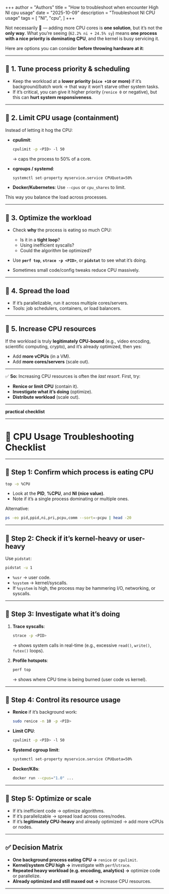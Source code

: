 +++
author = "Authors"
title = "How to troubleshoot when encounter High NI cpu usage"
date = "2025-10-09"
description = "Troubleshoot NI CPU usage"
tags = [
    "NI",
    "cpu",
]
+++


Not necessarily 🙂 — adding more CPU cores is **one solution**, but it’s not the **only way**.
What you’re seeing (`62.2% ni + 24.5% sy`) means **one process with a nice priority is dominating CPU**, and the kernel is busy servicing it.

Here are options you can consider **before throwing hardware at it**:

---

## 🔹 1. Tune process priority & scheduling

* Keep the workload at a **lower priority (`nice +10` or more)** if it’s background/batch work → that way it won’t starve other system tasks.
* If it’s critical, you can give it higher priority (`renice 0` or negative), but this can **hurt system responsiveness**.

---

## 🔹 2. Limit CPU usage (containment)

Instead of letting it hog the CPU:

* **cpulimit**:

  ```bash
  cpulimit -p <PID> -l 50
  ```

  → caps the process to 50% of a core.
* **cgroups / systemd**:

  ```bash
  systemctl set-property myservice.service CPUQuota=50%
  ```
* **Docker/Kubernetes**:
  Use `--cpus` or `cpu_shares` to limit.

This way you balance the load across processes.

---

## 🔹 3. Optimize the workload

* Check **why** the process is eating so much CPU:

  * Is it in a **tight loop**?
  * Using inefficient syscalls?
  * Could the algorithm be optimized?
* Use **`perf top`**, **`strace -p <PID>`**, or **`pidstat`** to see what it’s doing.
* Sometimes small code/config tweaks reduce CPU massively.

---

## 🔹 4. Spread the load

* If it’s parallelizable, run it across multiple cores/servers.
* Tools: job schedulers, containers, or load balancers.

---

## 🔹 5. Increase CPU resources

If the workload is truly **legitimately CPU-bound** (e.g., video encoding, scientific computing, crypto), and it’s already optimized, then yes:

* Add **more vCPUs** (in a VM).
* Add **more cores/servers** (scale out).

---

✅ **So:** Increasing CPU resources is often the *last resort*. First, try:

* **Renice or limit CPU** (contain it).
* **Investigate what it’s doing** (optimize).
* **Distribute workload** (scale out).

---

**practical checklist** 

---

# 📝 CPU Usage Troubleshooting Checklist

---

## 🔹 Step 1: Confirm which process is eating CPU

```bash
top -o %CPU
```

* Look at the **PID**, **%CPU**, and **NI (nice value)**.
* Note if it’s a single process dominating or multiple ones.

Alternative:

```bash
ps -eo pid,ppid,ni,pri,pcpu,comm --sort=-pcpu | head -20
```

---

## 🔹 Step 2: Check if it’s kernel-heavy or user-heavy

Use `pidstat`:

```bash
pidstat -u 1
```

* `%usr` → user code.
* `%system` → kernel/syscalls.
* If `%system` is high, the process may be hammering I/O, networking, or syscalls.

---

## 🔹 Step 3: Investigate what it’s doing

1. **Trace syscalls**:

   ```bash
   strace -p <PID>
   ```

   → shows system calls in real-time (e.g., excessive `read()`, `write()`, `futex()` loops).

2. **Profile hotspots**:

   ```bash
   perf top
   ```

   → shows where CPU time is being burned (user code vs kernel).

---

## 🔹 Step 4: Control its resource usage

* **Renice** if it’s background work:

  ```bash
  sudo renice -n 10 -p <PID>
  ```
* **Limit CPU**:

  ```bash
  cpulimit -p <PID> -l 50
  ```
* **Systemd cgroup limit**:

  ```bash
  systemctl set-property myservice.service CPUQuota=50%
  ```
* **Docker/K8s**:

  ```bash
  docker run --cpus="1.0" ...
  ```

---

## 🔹 Step 5: Optimize or scale

* If it’s inefficient code → optimize algorithms.
* If it’s parallelizable → spread load across cores/nodes.
* If it’s **legitimately CPU-heavy** and already optimized → add more vCPUs or nodes.

---

## ✅ Decision Matrix

* **One background process eating CPU →** `renice` or `cpulimit`.
* **Kernel/system CPU high →** investigate with `perf`/`strace`.
* **Repeated heavy workload (e.g. encoding, analytics) →** optimize code or parallelize.
* **Already optimized and still maxed out →** increase CPU resources.

---



